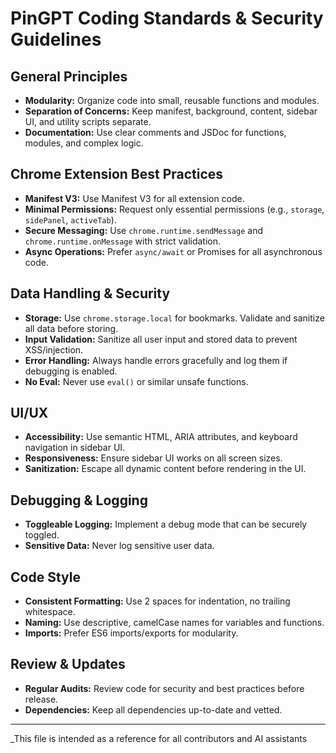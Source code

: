 # PinGPT Coding Standards & Security Guidelines

## General Principles
- **Modularity:** Organize code into small, reusable functions and modules.
- **Separation of Concerns:** Keep manifest, background, content, sidebar UI, and utility scripts separate.
- **Documentation:** Use clear comments and JSDoc for functions, modules, and complex logic.

## Chrome Extension Best Practices
- **Manifest V3:** Use Manifest V3 for all extension code.
- **Minimal Permissions:** Request only essential permissions (e.g., `storage`, `sidePanel`, `activeTab`).
- **Secure Messaging:** Use `chrome.runtime.sendMessage` and `chrome.runtime.onMessage` with strict validation.
- **Async Operations:** Prefer `async/await` or Promises for all asynchronous code.

## Data Handling & Security
- **Storage:** Use `chrome.storage.local` for bookmarks. Validate and sanitize all data before storing.
- **Input Validation:** Sanitize all user input and stored data to prevent XSS/injection.
- **Error Handling:** Always handle errors gracefully and log them if debugging is enabled.
- **No Eval:** Never use `eval()` or similar unsafe functions.

## UI/UX
- **Accessibility:** Use semantic HTML, ARIA attributes, and keyboard navigation in sidebar UI.
- **Responsiveness:** Ensure sidebar UI works on all screen sizes.
- **Sanitization:** Escape all dynamic content before rendering in the UI.

## Debugging & Logging
- **Toggleable Logging:** Implement a debug mode that can be securely toggled.
- **Sensitive Data:** Never log sensitive user data.

## Code Style
- **Consistent Formatting:** Use 2 spaces for indentation, no trailing whitespace.
- **Naming:** Use descriptive, camelCase names for variables and functions.
- **Imports:** Prefer ES6 imports/exports for modularity.

## Review & Updates
- **Regular Audits:** Review code for security and best practices before release.
- **Dependencies:** Keep all dependencies up-to-date and vetted.

---

_This file is intended as a reference for all contributors and AI assistants